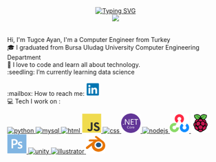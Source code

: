 <div align="center">
 <a href="https://github.com/tugcenaya"><img src="https://readme-typing-svg.herokuapp.com?font=Fira+Code&size=31&pause=700&color=98ABF7&center=true&width=550&lines=Hi%2C+there+%E2%9C%A8;Nice+to+meet+you!" alt="Typing SVG" /></a>
 </div>
<div id="header" align="center">
  <img src="https://media.giphy.com/media/hpXdHPfFI5wTABdDx9/giphy.gif" width="400"/>
</div>
   
<br>
<p align="left">
  Hi, I'm Tugce Ayan, I'm a Computer Engineer from Turkey
  <br>
  🎓 I graduated from Bursa Uludag University Computer Engineering Department
  <br>
  📖 I love to code and learn all about technology.
  <br>
  :seedling: I’m currently learning data science
  <br>
  <br>
  :mailbox: How to reach me:  <a href="https://www.linkedin.com/in/tugceayan/"><img width="30" src="https://github.com/devicons/devicon/blob/master/icons/linkedin/linkedin-original.svg"></a>
  <br>
  💻 Tech I work on :


<p align="left">
<a href="http://github.com/tugcenaya">
      <img src="https://www.vectorlogo.zone/logos/python/python-icon.svg" alt="python" width="45" height="45"/>
      <img src="https://www.vectorlogo.zone/logos/mysql/mysql-icon.svg" alt="mysql" width="54" height="45"/>
      <img src="https://www.vectorlogo.zone/logos/w3_html5/w3_html5-icon.svg" alt="html" width="45" height="45"/>
      <img src="https://github.com/devicons/devicon/blob/master/icons/javascript/javascript-original.svg" alt="javascript" width="45" height="45"/>
      <img src="https://www.vectorlogo.zone/logos/w3_css/w3_css-icon.svg" alt="css" width="45" height="45"/>
      <img src="https://github.com/devicons/devicon/blob/master/icons/dotnetcore/dotnetcore-original.svg" alt="dotnetcore" width="45" height="45"/>
      <img src="https://www.vectorlogo.zone/logos/nodejs/nodejs-icon.svg" alt="nodejs" width="45" height="45"/>
      <img src="https://github.com/devicons/devicon/blob/master/icons/opencv/opencv-original.svg" alt="opencv" width="45" height="45"/>
      <img src="https://github.com/devicons/devicon/blob/master/icons/raspberrypi/raspberrypi-original.svg" alt="raspberrypi" width="45" height="45"/>
      <img src="https://github.com/devicons/devicon/blob/master/icons/photoshop/photoshop-plain.svg" alt="phtoshop" width="45" height="45"/>
      <img src="https://www.vectorlogo.zone/logos/unity3d/unity3d-icon.svg" alt="unity" width="45" height="45"/>
      <img src="https://www.vectorlogo.zone/logos/adobe_illustrator/adobe_illustrator-icon.svg" alt="illustrator" width="45" height="45"/>
      <img src="https://github.com/devicons/devicon/blob/master/icons/blender/blender-original.svg" alt="blender" width="45" height="45"/></a>

</p>


<!--
**tugcenaya/tugcenaya** is a ✨ _special_ ✨ repository because its `README.md` (this file) appears on your GitHub profile.

Here are some ideas to get you started:

- 🔭 I’m currently working on ...
- 🌱 I’m currently learning ...
- 👯 I’m looking to collaborate on ...
- 🤔 I’m looking for help with ...
- 💬 Ask me about ...
- 📫 How to reach me: ...
- 😄 Pronouns: ...
- ⚡ Fun fact: ...
-->
